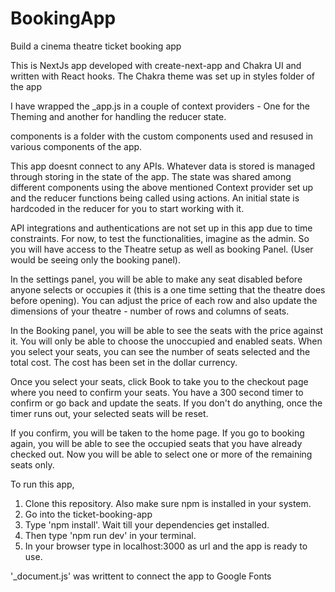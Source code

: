 # BookingApp
Build a cinema theatre ticket booking app

This is NextJs app developed with create-next-app and Chakra UI and written with React hooks.
The Chakra theme was set up in styles folder of the app

I have wrapped the _app.js in a couple of context providers - One for the Theming and another for handling the reducer state.

components is a folder with the custom components used and resused in various components of the app.

This app doesnt connect to any APIs. Whatever data is stored is managed through storing in the state of the app. The state was shared among different components using the above mentioned Context provider set up and the reducer functions being called using actions. An initial state is hardcoded in the reducer for you to start working with it.

API integrations and authentications are not set up in this app due to time constraints. For now, to test the functionalities, imagine as the admin. So you will have access to the Theatre setup as well as booking Panel. (User would be seeing only the booking panel).

In the settings panel, you will be able to make any seat disabled before anyone selects or occupies it (this is a one time setting that the theatre does before opening). You can adjust the price of each row and also update the dimensions of your theatre - number of rows and columns of seats.

In the Booking panel, you will be able to see the seats with the price against it. You will only be able to choose the unoccupied and enabled seats. When you select your seats, you can see the number of seats selected and the total cost. The cost has been set in the dollar currency.

Once you select your seats, click Book to take you to the checkout page where you need to confirm your seats. You have a 300 second timer to confirm or go back and update the seats. If you don't do anything, once the timer runs out, your selected seats will be reset.

If you confirm, you will be taken to the home page. If you go to booking again, you will be able to see the occupied seats that you have already checked out. Now you will be able to select one or more of the remaining seats only.

To run this app,
1. Clone this repository. Also make sure npm is installed in your system.
2. Go into the ticket-booking-app
3. Type 'npm install'. Wait till your dependencies get installed.
4. Then type 'npm run dev' in your terminal.
5. In your browser type in localhost:3000 as url and the app is ready to use.

'_document.js' was writtent to connect the app to Google Fonts

